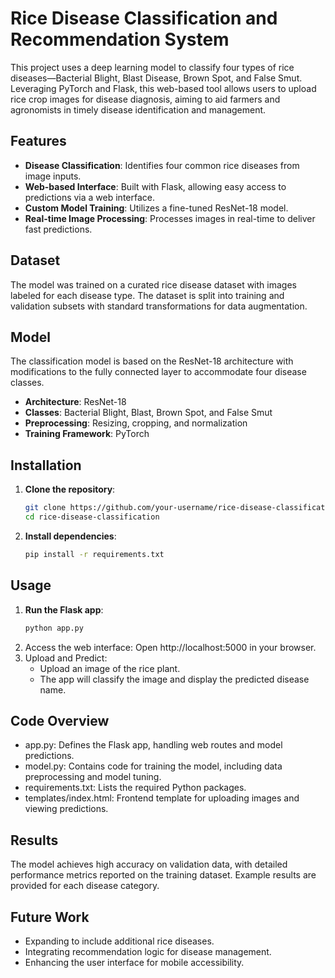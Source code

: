 # Rice Disease Classification and Recommendation System

This project uses a deep learning model to classify four types of rice diseases—Bacterial Blight, Blast Disease, Brown Spot, and False Smut. Leveraging PyTorch and Flask, this web-based tool allows users to upload rice crop images for disease diagnosis, aiming to aid farmers and agronomists in timely disease identification and management.

## Features

- **Disease Classification**: Identifies four common rice diseases from image inputs.
- **Web-based Interface**: Built with Flask, allowing easy access to predictions via a web interface.
- **Custom Model Training**: Utilizes a fine-tuned ResNet-18 model.
- **Real-time Image Processing**: Processes images in real-time to deliver fast predictions.

## Dataset

The model was trained on a curated rice disease dataset with images labeled for each disease type. The dataset is split into training and validation subsets with standard transformations for data augmentation.

## Model

The classification model is based on the ResNet-18 architecture with modifications to the fully connected layer to accommodate four disease classes.

- **Architecture**: ResNet-18
- **Classes**: Bacterial Blight, Blast, Brown Spot, and False Smut
- **Preprocessing**: Resizing, cropping, and normalization
- **Training Framework**: PyTorch

## Installation

1. **Clone the repository**:
   ```bash
   git clone https://github.com/your-username/rice-disease-classification.git
   cd rice-disease-classification
2. **Install dependencies**:
      ```bash
   pip install -r requirements.txt

## Usage

1. **Run the Flask app**:
      ```bash
   python app.py
2. Access the web interface: Open http://localhost:5000 in your browser.
3. Upload and Predict:
   - Upload an image of the rice plant.
   - The app will classify the image and display the predicted disease name.
  
## Code Overview
- app.py: Defines the Flask app, handling web routes and model predictions.
- model.py: Contains code for training the model, including data preprocessing and model tuning.
- requirements.txt: Lists the required Python packages.
- templates/index.html: Frontend template for uploading images and viewing predictions.

## Results
The model achieves high accuracy on validation data, with detailed performance metrics reported on the training dataset. Example results are provided for each disease category.

## Future Work
- Expanding to include additional rice diseases.
- Integrating recommendation logic for disease management.
- Enhancing the user interface for mobile accessibility.
